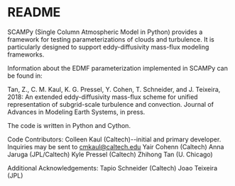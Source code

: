 # README #

SCAMPy (Single Column Atmospheric Model in Python) provides a framework for testing parameterizations of clouds and turbulence.
It is particularly designed to support eddy-diffusivity mass-flux modeling frameworks. 

Information about the EDMF parameterization implemented in SCAMPy can be found in:

Tan, Z., C. M. Kaul, K. G. Pressel, Y. Cohen, T. Schneider, and J. Teixeira, 2018: An extended eddy-diffusivity mass-flux scheme for unified representation of subgrid-scale turbulence and convection. Journal of Advances in Modeling Earth Systems, in press.

The code is written in Python and Cython.

Code Contributors:
	Colleen Kaul (Caltech)--initial and primary developer. Inquiries may be sent to cmkaul@caltech.edu
	Yair Cohenn (Caltech)
	Anna Jaruga (JPL/Caltech)
	Kyle Pressel (Caltech)
	Zhihong Tan (U. Chicago)

Additional Acknowledgements: 
	Tapio Schneider (Caltech)
	Joao Teixeira (JPL)
	
